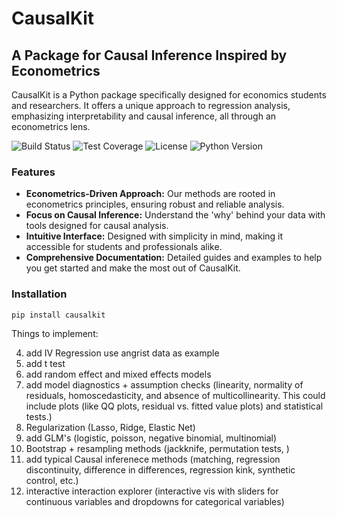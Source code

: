 # CausalKit

## A Package for Causal Inference Inspired by Econometrics

CausalKit is a Python package specifically designed for economics students and researchers. It offers a unique approach to regression analysis, emphasizing interpretability and causal inference, all through an econometrics lens.

![Build Status](https://img.shields.io/badge/build-passing-brightgreen.svg)
![Test Coverage](https://img.shields.io/badge/coverage-100-brightgreen.svg)
![License](https://img.shields.io/badge/license-MIT-blue.svg)
![Python Version](https://img.shields.io/badge/python-3.89+-blue.svg)
### Features

- **Econometrics-Driven Approach:** Our methods are rooted in econometrics principles, ensuring robust and reliable analysis.
- **Focus on Causal Inference:** Understand the 'why' behind your data with tools designed for causal analysis.
- **Intuitive Interface:** Designed with simplicity in mind, making it accessible for students and professionals alike.
- **Comprehensive Documentation:** Detailed guides and examples to help you get started and make the most out of CausalKit.

### Installation

```bash
pip install causalkit
```

Things to implement:


4. add IV Regression use angrist data as example
5. add t test
7. add random effect and mixed effects models
8. add model diagnostics + assumption checks (linearity, normality of residuals, homoscedasticity, and absence of multicollinearity. This could include plots (like QQ plots, residual vs. fitted value plots) and statistical tests.)
9. Regularization (Lasso, Ridge, Elastic Net)
10. add GLM's (logistic, poisson, negative binomial, multinomial)
11. Bootstrap + resampling methods (jackknife, permutation tests, )
12. add typical Causal inferenece methods (matching, regression discontinuity, difference in differences,  regression kink, synthetic control, etc.)
13. interactive interaction explorer (interactive vis with sliders for continuous variables and dropdowns for categorical variables)

